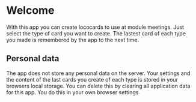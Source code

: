 ﻿# Welcome
With this app you can create lococards to use at module meetings. 
Just select the type of card you want to create. 
The lastest card of each type you made is remembered by the app to the next time.

## Personal data
The app does not store any personal data on the server. 
Your settings and the content of the last cards you create of each type 
is stored in your browsers local storage.
You can delete this by clearing all application data for this app.
You do this in your own browser settings. 
